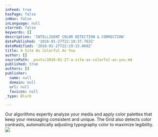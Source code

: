 ```yaml
---
inFeed: true
hasPage: false
inNav: false
inLanguage: null
starred: false
keywords: []
description: 'INTELLIGENT COLOR DETECTION & CORRECTION'
datePublished: '2016-01-27T22:19:37.763Z'
dateModified: '2016-01-27T22:19:15.060Z'
title: A Site As Colorful As You
author: []
sourcePath: _posts/2016-01-27-a-site-as-colorful-as-you.md
published: true
authors: []
publisher:
  name: null
  domain: null
  url: null
  favicon: null
_type: Blurb

---
```

Our algorithms expertly analyze your media and apply color palettes that keep your messaging consistent and unique. The Grid also detects color contrasts, automatically adjusting typography color to maximize legibility.
![](https://the-grid-user-content.s3-us-west-2.amazonaws.com/5c84408a-ba2f-4cce-8ab9-97dbb51865fd.jpg)